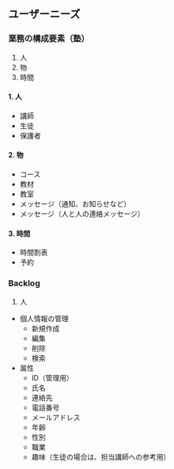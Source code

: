## ユーザーニーズ
### 業務の構成要素（塾）
1. 人
1. 物
1. 時間

#### 1. 人
- 講師
- 生徒
- 保護者

#### 2. 物
- コース
- 教材
- 教室
- メッセージ（通知、お知らせなど）
- メッセージ（人と人の連絡メッセージ）

#### 3. 時間
- 時間割表
- 予約

### Backlog

1. 人  
- 個人情報の管理
  - 新規作成
  - 編集
  - 削除
  - 検索
- 属性
  - ID（管理用）
  - 氏名
  - 連絡先
  - 電話番号
  - メールアドレス
  - 年齢
  - 性別
  - 職業
  - 趣味（生徒の場合は、担当講師への参考用）
